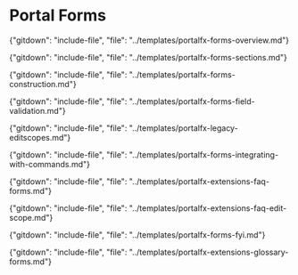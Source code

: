 # Portal Forms

{"gitdown": "include-file", "file": "../templates/portalfx-forms-overview.md"}

{"gitdown": "include-file", "file": "../templates/portalfx-forms-sections.md"}

{"gitdown": "include-file", "file": "../templates/portalfx-forms-construction.md"}

{"gitdown": "include-file", "file": "../templates/portalfx-forms-field-validation.md"}

{"gitdown": "include-file", "file": "../templates/portalfx-legacy-editscopes.md"}

{"gitdown": "include-file", "file": "../templates/portalfx-forms-integrating-with-commands.md"}

{"gitdown": "include-file", "file": "../templates/portalfx-extensions-faq-forms.md"}

{"gitdown": "include-file", "file": "../templates/portalfx-extensions-faq-edit-scope.md"}

{"gitdown": "include-file", "file": "../templates/portalfx-forms-fyi.md"}

{"gitdown": "include-file", "file": "../templates/portalfx-extensions-glossary-forms.md"}

